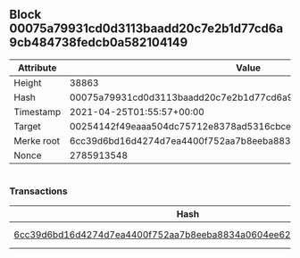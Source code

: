 ## Block 00075a79931cd0d3113baadd20c7e2b1d77cd6a9cb484738fedcb0a582104149

Attribute | Value
--- | ---
Height | 38863
Hash | 00075a79931cd0d3113baadd20c7e2b1d77cd6a9cb484738fedcb0a582104149
Timestamp | 2021-04-25T01:55:57+00:00
Target | 00254142f49eaaa504dc75712e8378ad5316cbcead634704b3734b6271167cc4
Merke root | 6cc39d6bd16d4274d7ea4400f752aa7b8eeba8834a0604ee62e81bf07fd66c1f
Nonce | 2785913548

```

```

### Transactions

Hash | Amount
--- | ---
[6cc39d6bd16d4274d7ea4400f752aa7b8eeba8834a0604ee62e81bf07fd66c1f](6cc39d6bd16d4274d7ea4400f752aa7b8eeba8834a0604ee62e81bf07fd66c1f.md) | 10.00000000 SKEPTI 

